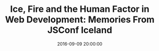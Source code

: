 ---
title:      Ice, Fire and the Human Factor in Web Development&#58; Memories From JSConf Iceland
date:       2016-09-09 20:00:00
summary:    The first things you see through the window as the plane approaches the Keflavik airport are a lunar landscape and glaciers. Could you imagine a more exotic place for a JavaScript conference? I was so excited to attend JSConf Iceland not only because of the lineup, but also the surroundings. Iceland is probably one of the most beautiful places in the world!
categories: frontend conference
image: /img/gullfoss.jpg
external_page: http://10clouds.com
external_page_name: 10Clouds
external_page_link: http://10clouds.com/blog/jsconf-iceland-web-development-conference/
---
